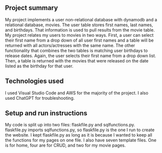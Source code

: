 Project summary
-
My project implements a user non-relational database with dynamodb and a relational database, movies. The user table stores first names, last names, and birthdays. That information is used to pull results from the movie table. My project relates my users to movies in two ways. First, a user can select their first name from a drop down of all user first names and a table will be returned with all actors/actresses with the same name. The other functionality that combines the two tables is matching user birthdays to release dates. Again, the user selects their first name from a drop down list. Then, a table is returned with the movies that were released on the date listed as the birthday for that user.

Technologies used
-
I used Visual Studio Code and AWS for the majority of the project. I also used ChatGPT for troubleshooting.

Setup and run instructions
-
My code is split up into two files: flaskfile.py and sqlfunctions.py. flaskfile.py imports sqlfunctions.py, so flaskfile.py is the one I run to create the website. I kept flaskfile.py as long as it is because I wanted to keep all the functions for my pages on one file. I also have seven template files. One is for home, four are for CRUD, and two for my movie pages. 
